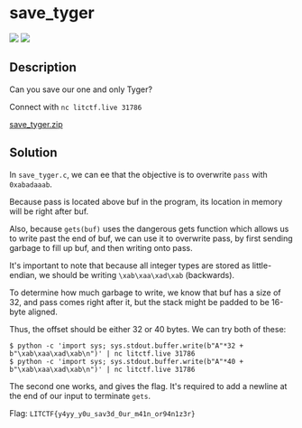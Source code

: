 # save_tyger
![](https://img.shields.io/badge/category-pwn-blue)
![](https://img.shields.io/badge/solves-166-orange)

## Description
Can you save our one and only Tyger?

Connect with `nc litctf.live 31786`

[save_tyger.zip](https://drive.google.com/uc?export=download&id=1ePTPwUBKcNLESM2ev1IZEb3kL4SeTcn1)

## Solution
In `save_tyger.c`, we can ee that the objective is to overwrite `pass` with `0xabadaaab`.

Because pass is located above buf in the program, its location in memory will be right after buf.

Also, because `gets(buf)` uses the dangerous gets function which allows us to write past the end of buf, we can use it to overwrite pass, by first sending garbage to fill up buf, and then writing onto pass.

It's important to note that because all integer types are stored as little-endian, we should be writing `\xab\xaa\xad\xab` (backwards).

To determine how much garbage to write, we know that buf has a size of 32, and pass comes right after it, but the stack might be padded to be 16-byte aligned.

Thus, the offset should be either 32 or 40 bytes. We can try both of these:
```
$ python -c 'import sys; sys.stdout.buffer.write(b"A"*32 + b"\xab\xaa\xad\xab\n")' | nc litctf.live 31786
$ python -c 'import sys; sys.stdout.buffer.write(b"A"*40 + b"\xab\xaa\xad\xab\n")' | nc litctf.live 31786
```
The second one works, and gives the flag. It's required to add a newline at the end of our input to terminate `gets`.

Flag: `LITCTF{y4yy_y0u_sav3d_0ur_m41n_or94n1z3r}`
